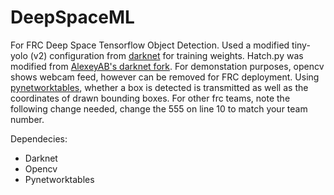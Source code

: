 # DeepSpaceML

For FRC Deep Space Tensorflow Object Detection. Used a modified tiny-yolo (v2) configuration from [darknet](https://pjreddie.com/darknet/) for training weights. Hatch.py was modified from [AlexeyAB's darknet fork](https://github.com/AlexeyAB/darknet). For demonstation purposes, opencv shows webcam feed, however can be removed for FRC deployment. Using [pynetworktables](https://robotpy.readthedocs.io/en/latest/install/pynetworktables.html), whether a box is detected is transmitted as well as the coordinates of drawn bounding boxes. For other frc teams, note the following change needed, change the 555 on line 10 to match your team number. 

Dependecies:
* Darknet
* Opencv
* Pynetworktables
